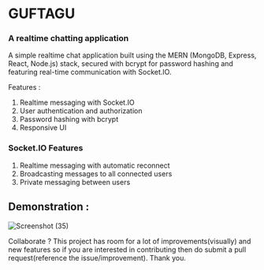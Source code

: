 # GUFTAGU
### A realtime chatting application
A simple realtime chat application built using the MERN (MongoDB, Express, React, Node.js) stack, secured with bcrypt for password hashing and featuring real-time communication with Socket.IO.

Features :
1. Realtime messaging with Socket.IO
2. User authentication and authorization
3. Password hashing with bcrypt
4. Responsive UI

### Socket.IO Features
1. Realtime messaging with automatic reconnect
2. Broadcasting messages to all connected users
3. Private messaging between users

## Demonstration :
![Screenshot (35)](https://github.com/user-attachments/assets/11c57649-db45-40e8-95bd-54430b08676f)

Collaborate ?
This project has room for a lot of improvements(visually) and new features so if you are interested in contributing then do submit a pull request(reference the issue/improvement). Thank you.
